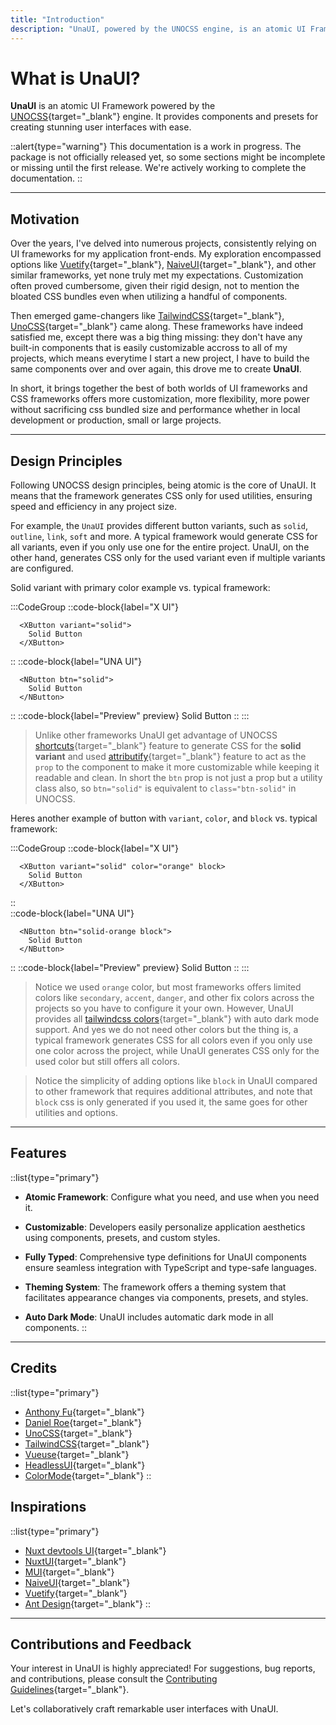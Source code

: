 ```yaml
---
title: "Introduction"
description: "UnaUI, powered by the UNOCSS engine, is an atomic UI Framework. It offers components and presets for effortless creation of beautiful user interfaces."
---
```


# What is UnaUI?

**UnaUI** is an atomic UI Framework powered by the [UNOCSS](https://unocss.dev/){target="_blank"} engine. It provides components and presets for creating stunning user interfaces with ease.

::alert{type="warning"} 
This documentation is a work in progress. The package is not officially released yet, so some sections might be incomplete or missing until the first release. We're actively working to complete the documentation.
::

---

## Motivation

Over the years, I've delved into numerous projects, consistently relying on UI frameworks for my application front-ends. My exploration encompassed options like [Vuetify](https://vuetifyjs.com/){target="_blank"}, [NaiveUI](https://naiveui.com/){target="_blank"}, and other similar frameworks, yet none truly met my expectations. Customization often proved cumbersome, given their rigid design, not to mention the bloated CSS bundles even when utilizing a handful of components.

Then emerged game-changers like [TailwindCSS](https://tailwindcss.com/){target="_blank"}, [UnoCSS](https://unocss.dev/){target="_blank"} came along. These frameworks have indeed satisfied me, except there was a big thing missing: they don't have any built-in components that is easily customizable accross to all of my projects, which means everytime I start a new project, I have to build the same components over and over again, this drove me to create <b style="color: var(--c-brand-next)">UnaUI</b>.

In short, it brings together the best of both worlds of UI frameworks and CSS frameworks offers more customization, more flexibility, more power without sacrificing css bundled size and performance whether in local development or production, small or large projects.

---

## Design Principles

Following UNOCSS design principles, being atomic is the core of UnaUI. It means that the framework generates CSS only for used utilities, ensuring speed and efficiency in any project size.

For example, the `UnaUI` provides different button variants, such as `solid`, `outline`, `link`, `soft` and more. A typical framework would generate CSS for all variants, even if you only use one for the entire project. UnaUI, on the other hand, generates CSS only for the used variant even if multiple variants are configured.

Solid variant with primary color example vs. typical framework:

:::CodeGroup
  ::code-block{label="X UI"}
```vue
  <XButton variant="solid">
    Solid Button
  </XButton>
```
  ::
  ::code-block{label="UNA UI"}
```vue
  <NButton btn="solid">
    Solid Button
  </NButton>
```
  ::
  ::code-block{label="Preview" preview}
    <NButton btn="solid">Solid Button</NButton>
  ::
:::

> Unlike other frameworks UnaUI get advantage of UNOCSS [shortcuts](https://unocss.dev/config/shortcuts#shortcuts){target="_blank"} feature to generate CSS for the **solid variant** and used [attributify](https://unocss.dev/presets/attributify#attributify-mode){target="_blank"} feature to act as the `prop` to the component to make it more customizable while keeping it readable and clean. In short the `btn` prop is not just a prop but a utility class also, so `btn="solid"` is equivalent to `class="btn-solid"` in UNOCSS.

Heres another example of button with `variant`, `color`, and `block` vs. typical framework:

:::CodeGroup
  ::code-block{label="X UI"}
```vue
  <XButton variant="solid" color="orange" block>
    Solid Button
  </XButton>
```
  ::  
  ::code-block{label="UNA UI"}
```vue
  <NButton btn="solid-orange block">
    Solid Button
  </NButton>
```
  ::
  ::code-block{label="Preview" preview}
    <NButton btn="solid-orange block">Solid Button</NButton>
  ::
:::

> Notice we used `orange` color, but most frameworks offers limited colors like `secondary`, `accent`, `danger`, and other fix colors across the projects so you have to configure it your own. However, UnaUI provides all [tailwindcss colors](https://tailwindcss.com/docs/customizing-colors){target="_blank"} with auto dark mode support. And yes we do not need other colors but the thing is, a typical framework generates CSS for all colors even if you only use one color across the project, while UnaUI generates CSS only for the used color but still offers all colors.

> Notice the simplicity of adding options like `block` in UnaUI compared to other framework that requires additional attributes, and note that `block` css is only generated if you used it, the same goes for other utilities and options.

---

## Features

::list{type="primary"}
- **Atomic Framework**: Configure what you need, and use when you need it.

- **Customizable**: Developers easily personalize application aesthetics using components, presets, and custom styles.

- **Fully Typed**: Comprehensive type definitions for UnaUI components ensure seamless integration with TypeScript and type-safe languages.

- **Theming System**: The framework offers a theming system that facilitates appearance changes via components, presets, and styles.

- **Auto Dark Mode**: UnaUI includes automatic dark mode in all components.
::

---

## Credits

::list{type="primary"}
- <span style="color: var(--c-brand-next)">[Anthony Fu](https://github.com/antfu){target="_blank"}</span> 
- [Daniel Roe](https://github.com/danielroe){target="_blank"} 
- [UnoCSS](https://unocss.dev/){target="_blank"}
- [TailwindCSS](https://tailwindcss.com/){target="_blank"} 
- [Vueuse](https://vueuse.org/){target="_blank"}
- [HeadlessUI](https://headlessui.dev/){target="_blank"}
- [ColorMode](https://color-mode.nuxtjs.org/){target="_blank"} 
::

## Inspirations

::list{type="primary"}
- [Nuxt devtools UI](https://github.com/nuxt/devtools/tree/main/packages/devtools-ui-kit){target="_blank"}
- [NuxtUI](https://ui.nuxtlabs.com/){target="_blank"}
- [MUI](https://mui.com/){target="_blank"}
- [NaiveUI](https://naiveui.com/){target="_blank"} 
- [Vuetify](https://vuetifyjs.com/){target="_blank"} 
- [Ant Design](https://ant.design/){target="_blank"} 
::

---

## Contributions and Feedback

Your interest in UnaUI is highly appreciated! For suggestions, bug reports, and contributions, please consult the [Contributing Guidelines](https://github.com/una-ui/una-ui/blob/main/CONTRIBUTING.md){target="_blank"}.

Let's collaboratively craft remarkable user interfaces with UnaUI.

